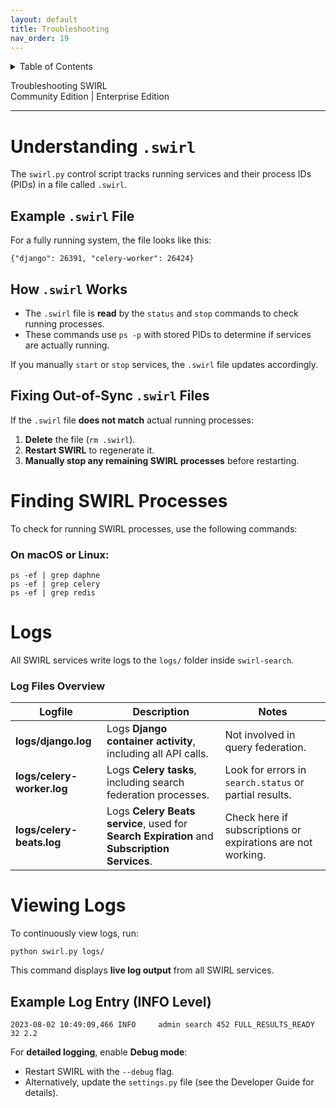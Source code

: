 ```yaml
---
layout: default
title: Troubleshooting
nav_order: 19
---
```

<details markdown="block">
  <summary>
    Table of Contents
  </summary>
  {: .text-delta }
- TOC
{:toc}
</details>

<span class="big-text">Troubleshooting SWIRL</span><br/><span class="med-text">Community Edition | Enterprise Edition</span>

---

# Understanding `.swirl`

The `swirl.py` control script tracks running services and their process IDs (PIDs) in a file called `.swirl`.

## Example `.swirl` File

For a fully running system, the file looks like this:

```shell
{"django": 26391, "celery-worker": 26424}
```

## How `.swirl` Works

- The `.swirl` file is **read** by the `status` and `stop` commands to check running processes.
- These commands use `ps -p` with stored PIDs to determine if services are actually running.

If you manually `start` or `stop` services, the `.swirl` file updates accordingly.

## Fixing Out-of-Sync `.swirl` Files

If the `.swirl` file **does not match** actual running processes:

1. **Delete** the file (`rm .swirl`).
2. **Restart SWIRL** to regenerate it.
3. **Manually stop any remaining SWIRL processes** before restarting.

# Finding SWIRL Processes

To check for running SWIRL processes, use the following commands:

### On macOS or Linux:

```shell
ps -ef | grep daphne
ps -ef | grep celery
ps -ef | grep redis
```

# Logs

All SWIRL services write logs to the `logs/` folder inside `swirl-search`.

### Log Files Overview

| Logfile | Description | Notes |
|---------|-------------|-------|
| **logs/django.log** | Logs **Django container activity**, including all API calls. | Not involved in query federation. |
| **logs/celery-worker.log** | Logs **Celery tasks**, including search federation processes. | Look for errors in `search.status` or partial results. |
| **logs/celery-beats.log** | Logs **Celery Beats service**, used for **Search Expiration** and **Subscription Services**. | Check here if subscriptions or expirations are not working. |

# Viewing Logs

To continuously view logs, run:

```shell
python swirl.py logs/
```

This command displays **live log output** from all SWIRL services.

## Example Log Entry (INFO Level)

```shell
2023-08-02 10:49:09,466 INFO     admin search 452 FULL_RESULTS_READY 32 2.2
```

For **detailed logging**, enable **Debug mode**:

- Restart SWIRL with the `--debug` flag.
- Alternatively, update the `settings.py` file (see the Developer Guide for details).
